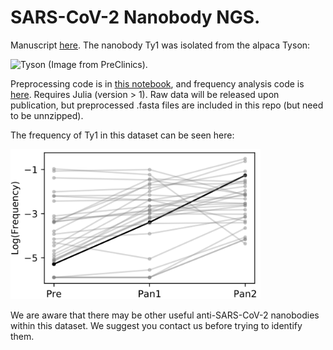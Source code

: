 # SARS-CoV-2 Nanobody NGS.

Manuscript [here](https://www.biorxiv.org/content/10.1101/2020.06.02.130161v2). The nanobody Ty1 was isolated from the alpaca Tyson:

<img width="300" alt="Tyson" src="https://user-images.githubusercontent.com/1152087/88061752-37b70500-cb68-11ea-9d84-45f118822c9f.png">
(Image from PreClinics).


Preprocessing code is in [this notebook](https://github.com/MurrellGroup/Ty1/blob/master/Preprocessing.ipynb), and frequency analysis code is [here](https://github.com/MurrellGroup/Ty1/blob/master/FrequencyAnalysis.ipynb). Requires Julia (version > 1). Raw data will be released upon publication, but preprocessed .fasta files are included in this repo (but need to be unnzipped).

The frequency of Ty1 in this dataset can be seen here:

<img src="https://github.com/MurrellGroup/Ty1/blob/master/Enrichment.png" width="400">

We are aware that there may be other useful anti-SARS-CoV-2 nanobodies within this dataset. We suggest you contact us before trying to identify them.
